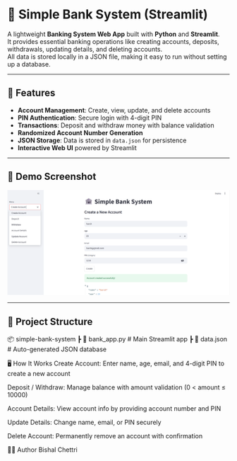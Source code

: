 # 🏦 Simple Bank System (Streamlit)

A lightweight **Banking System Web App** built with **Python** and **Streamlit**.  
It provides essential banking operations like creating accounts, deposits, withdrawals, updating details, and deleting accounts.  
All data is stored locally in a JSON file, making it easy to run without setting up a database.  

---

## 🚀 Features
- **Account Management**: Create, view, update, and delete accounts  
- **PIN Authentication**: Secure login with 4-digit PIN  
- **Transactions**: Deposit and withdraw money with balance validation  
- **Randomized Account Number Generation**  
- **JSON Storage**: Data is stored in `data.json` for persistence  
- **Interactive Web UI** powered by Streamlit  

---

## 📸 Demo Screenshot
![App Screenshot](webimage.png)  

---

## 📂 Project Structure
📦 simple-bank-system
┣ 📜 bank_app.py # Main Streamlit app
┣ 📜 data.json # Auto-generated JSON database



🖥️ How It Works
Create Account: Enter name, age, email, and 4-digit PIN to create a new account

Deposit / Withdraw: Manage balance with amount validation (0 < amount ≤ 10000)

Account Details: View account info by providing account number and PIN

Update Details: Change name, email, or PIN securely

Delete Account: Permanently remove an account with confirmation


🧑‍💻 Author
Bishal Chettri
